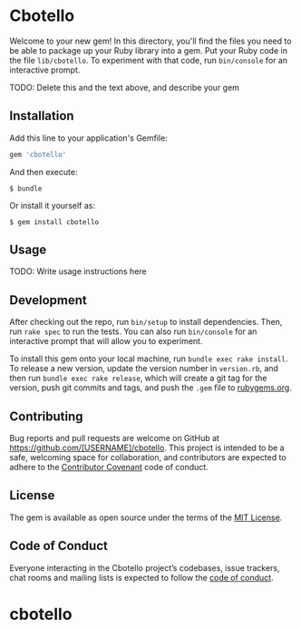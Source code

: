 # Cbotello

Welcome to your new gem! In this directory, you'll find the files you need to be able to package up your Ruby library into a gem. Put your Ruby code in the file `lib/cbotello`. To experiment with that code, run `bin/console` for an interactive prompt.

TODO: Delete this and the text above, and describe your gem

## Installation

Add this line to your application's Gemfile:

```ruby
gem 'cbotello'
```

And then execute:

    $ bundle

Or install it yourself as:

    $ gem install cbotello

## Usage

TODO: Write usage instructions here

## Development

After checking out the repo, run `bin/setup` to install dependencies. Then, run `rake spec` to run the tests. You can also run `bin/console` for an interactive prompt that will allow you to experiment.

To install this gem onto your local machine, run `bundle exec rake install`. To release a new version, update the version number in `version.rb`, and then run `bundle exec rake release`, which will create a git tag for the version, push git commits and tags, and push the `.gem` file to [rubygems.org](https://rubygems.org).

## Contributing

Bug reports and pull requests are welcome on GitHub at https://github.com/[USERNAME]/cbotello. This project is intended to be a safe, welcoming space for collaboration, and contributors are expected to adhere to the [Contributor Covenant](http://contributor-covenant.org) code of conduct.

## License

The gem is available as open source under the terms of the [MIT License](https://opensource.org/licenses/MIT).

## Code of Conduct

Everyone interacting in the Cbotello project’s codebases, issue trackers, chat rooms and mailing lists is expected to follow the [code of conduct](https://github.com/[USERNAME]/cbotello/blob/master/CODE_OF_CONDUCT.md).
# cbotello
